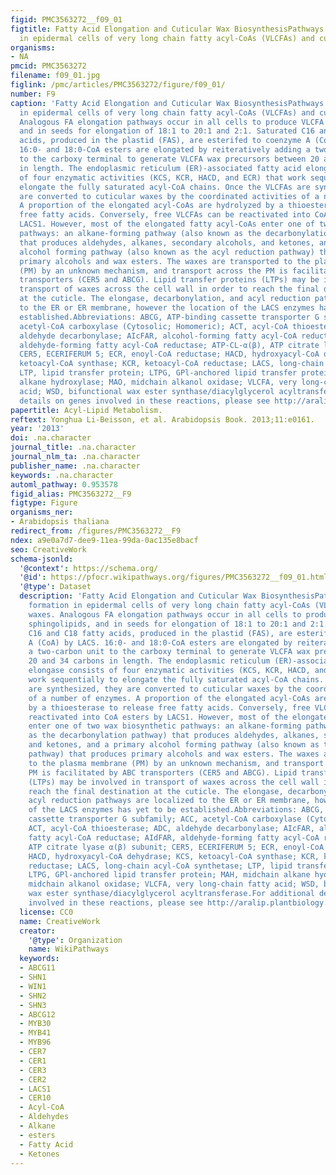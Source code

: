```yaml
---
figid: PMC3563272__f09_01
figtitle: Fatty Acid Elongation and Cuticular Wax BiosynthesisPathways for the formation
  in epidermal cells of very long chain fatty acyl-CoAs (VLCFAs) and cuticular waxes
organisms:
- NA
pmcid: PMC3563272
filename: f09_01.jpg
figlink: /pmc/articles/PMC3563272/figure/f09_01/
number: F9
caption: 'Fatty Acid Elongation and Cuticular Wax BiosynthesisPathways for the formation
  in epidermal cells of very long chain fatty acyl-CoAs (VLCFAs) and cuticular waxes.
  Analogous FA elongation pathways occur in all cells to produce VLCFA for sphingolipids,
  and in seeds for elongation of 18:1 to 20:1 and 2:1. Saturated C16 and C18 fatty
  acids, produced in the plastid (FAS), are esterifed to coenzyme A (CoA) by LACS.
  16:0- and 18:0-CoA esters are elongated by reiteratively adding a two-carbon unit
  to the carboxy terminal to generate VLCFA wax precursors between 20 and 34 carbons
  in length. The endoplasmic reticulum (ER)-associated fatty acid elongase consists
  of four enzymatic activities (KCS, KCR, HACD, and ECR) that work sequentially to
  elongate the fully saturated acyl-CoA chains. Once the VLCFAs are synthesized, they
  are converted to cuticular waxes by the coordinated activities of a number of enzymes.
  A proportion of the elongated acyl-CoAs are hydrolyzed by a thioesterase to release
  free fatty acids. Conversely, free VLCFAs can be reactivated into CoA esters by
  LACS1. However, most of the elongated fatty acyl-CoAs enter one of two wax biosynthetic
  pathways: an alkane-forming pathway (also known as the decarbonylation pathway)
  that produces aldehydes, alkanes, secondary alcohols, and ketones, and a primary
  alcohol forming pathway (also known as the acyl reduction pathway) that produces
  primary alcohols and wax esters. The waxes are transported to the plasma membrane
  (PM) by an unknown mechanism, and transport across the PM is facilitated by ABC
  transporters (CER5 and ABCG). Lipid transfer proteins (LTPs) may be involved in
  transport of waxes across the cell wall in order to reach the final destination
  at the cuticle. The elongase, decarbonylation, and acyl reduction pathways are localized
  to the ER or ER membrane, however the location of the LACS enzymes has yet to be
  established.Abbreviations: ABCG, ATP-binding cassette transporter G subfamily; ACC,
  acetyl-CoA carboxylase (Cytosolic; Homomeric); ACT, acyl-CoA thioesterase; ADC,
  aldehyde decarbonylase; AIcFAR, alcohol-forming fatty acyl-CoA reductase; AIdFAR,
  aldehyde-forming fatty acyl-CoA reductase; ATP-CL-α(β), ATP citrate lyase α(β) subunit;
  CER5, ECERIFERUM 5; ECR, enoyl-CoA reductase; HACD, hydroxyacyl-CoA dehydrase; KCS,
  ketoacyl-CoA synthase; KCR, ketoacyl-CoA reductase; LACS, long-chain acyl-CoA synthetase;
  LTP, lipid transfer protein; LTPG, GPl-anchored lipid transfer protein; MAH, midchain
  alkane hydroxylase; MAO, midchain alkanol oxidase; VLCFA, very long-chain fatty
  acid; WSD, bifunctional wax ester synthase/diacylglycerol acyltransferase.For additional
  details on genes involved in these reactions, please see http://aralip.plantbiology.msu.edu/pathways/fatty_acid_elongation_wax_biosynthesis'
papertitle: Acyl-Lipid Metabolism.
reftext: Yonghua Li-Beisson, et al. Arabidopsis Book. 2013;11:e0161.
year: '2013'
doi: .na.character
journal_title: .na.character
journal_nlm_ta: .na.character
publisher_name: .na.character
keywords: .na.character
automl_pathway: 0.953578
figid_alias: PMC3563272__F9
figtype: Figure
organisms_ner:
- Arabidopsis thaliana
redirect_from: /figures/PMC3563272__F9
ndex: a9e0a7d7-dee9-11ea-99da-0ac135e8bacf
seo: CreativeWork
schema-jsonld:
  '@context': https://schema.org/
  '@id': https://pfocr.wikipathways.org/figures/PMC3563272__f09_01.html
  '@type': Dataset
  description: 'Fatty Acid Elongation and Cuticular Wax BiosynthesisPathways for the
    formation in epidermal cells of very long chain fatty acyl-CoAs (VLCFAs) and cuticular
    waxes. Analogous FA elongation pathways occur in all cells to produce VLCFA for
    sphingolipids, and in seeds for elongation of 18:1 to 20:1 and 2:1. Saturated
    C16 and C18 fatty acids, produced in the plastid (FAS), are esterifed to coenzyme
    A (CoA) by LACS. 16:0- and 18:0-CoA esters are elongated by reiteratively adding
    a two-carbon unit to the carboxy terminal to generate VLCFA wax precursors between
    20 and 34 carbons in length. The endoplasmic reticulum (ER)-associated fatty acid
    elongase consists of four enzymatic activities (KCS, KCR, HACD, and ECR) that
    work sequentially to elongate the fully saturated acyl-CoA chains. Once the VLCFAs
    are synthesized, they are converted to cuticular waxes by the coordinated activities
    of a number of enzymes. A proportion of the elongated acyl-CoAs are hydrolyzed
    by a thioesterase to release free fatty acids. Conversely, free VLCFAs can be
    reactivated into CoA esters by LACS1. However, most of the elongated fatty acyl-CoAs
    enter one of two wax biosynthetic pathways: an alkane-forming pathway (also known
    as the decarbonylation pathway) that produces aldehydes, alkanes, secondary alcohols,
    and ketones, and a primary alcohol forming pathway (also known as the acyl reduction
    pathway) that produces primary alcohols and wax esters. The waxes are transported
    to the plasma membrane (PM) by an unknown mechanism, and transport across the
    PM is facilitated by ABC transporters (CER5 and ABCG). Lipid transfer proteins
    (LTPs) may be involved in transport of waxes across the cell wall in order to
    reach the final destination at the cuticle. The elongase, decarbonylation, and
    acyl reduction pathways are localized to the ER or ER membrane, however the location
    of the LACS enzymes has yet to be established.Abbreviations: ABCG, ATP-binding
    cassette transporter G subfamily; ACC, acetyl-CoA carboxylase (Cytosolic; Homomeric);
    ACT, acyl-CoA thioesterase; ADC, aldehyde decarbonylase; AIcFAR, alcohol-forming
    fatty acyl-CoA reductase; AIdFAR, aldehyde-forming fatty acyl-CoA reductase; ATP-CL-α(β),
    ATP citrate lyase α(β) subunit; CER5, ECERIFERUM 5; ECR, enoyl-CoA reductase;
    HACD, hydroxyacyl-CoA dehydrase; KCS, ketoacyl-CoA synthase; KCR, ketoacyl-CoA
    reductase; LACS, long-chain acyl-CoA synthetase; LTP, lipid transfer protein;
    LTPG, GPl-anchored lipid transfer protein; MAH, midchain alkane hydroxylase; MAO,
    midchain alkanol oxidase; VLCFA, very long-chain fatty acid; WSD, bifunctional
    wax ester synthase/diacylglycerol acyltransferase.For additional details on genes
    involved in these reactions, please see http://aralip.plantbiology.msu.edu/pathways/fatty_acid_elongation_wax_biosynthesis'
  license: CC0
  name: CreativeWork
  creator:
    '@type': Organization
    name: WikiPathways
  keywords:
  - ABCG11
  - SHN1
  - WIN1
  - SHN2
  - SHN3
  - ABCG12
  - MYB30
  - MYB41
  - MYB96
  - CER7
  - CER1
  - CER3
  - CER2
  - LACS1
  - CER10
  - Acyl-CoA
  - Aldehydes
  - Alkane
  - esters
  - Fatty Acid
  - Ketones
---
```

